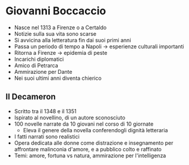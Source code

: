 # Giovanni Boccaccio

- Nasce nel 1313 a Firenze o a Certaldo
- Notizie sulla sua vita sono scarse
- Si avvicina alla letteratura fin dai suoi primi anni
- Passa un periodo di tempo a Napoli → esperienze culturali importanti
- Ritorna a Firenze → epidemia di peste
- Incarichi diplomatici
- Amico di Petrarca
- Ammirazione per Dante
- Nei suoi ultimi anni diventa chierico

## Il Decameron

- Scritto tra il 1348 e il 1351
- Ispirato al novellino, di un autore sconosciuto
- 100 novelle narrate da 10 giovani nel corso di 10 giornate
	- Eleva il genere della novella conferendogli dignità letteraria
- I fatti narrati sono realistici
- Opera dedicata alle donne come distrazione e insegnamento per affrontare malinconia d'amore, e a pubblico colto e raffinato
- Temi: amore, fortuna vs natura, ammirazione per l'intelligenza